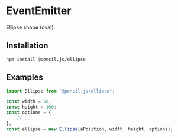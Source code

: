# EventEmitter

Ellipse shape (oval).


## Installation

    npm install @pencil.js/ellipse


## Examples

```js
import Ellipse from "@pencil.js/ellipse";

const width = 50;
const height = 100;
const options = {
    // ...
};
const ellipse = new Ellipse(aPosition, width, height, options);
```